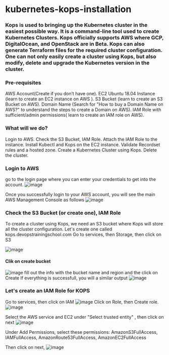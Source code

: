 # kubernetes-kops-installation

### Kops is used to bringing up the Kubernetes cluster in the easiest possible way. It is a command-line tool used to create Kubernetes Clusters. Kops officially supports AWS where GCP, DigitalOcean, and OpenStack are in Beta. Kops can also generate Terraform files for the required cluster configuration. One can not only easily create a cluster using Kops, but also modify, delete and upgrade the Kubernetes version in the cluster.
### Pre-requisites
AWS Account(Create if you don’t have one).
EC2 Ubuntu 18.04 Instance (learn to create an EC2 instance on AWS ).
S3 Bucket (learn to create an S3 Bucket on AWS).
Domain Name (Search for "How to buy a Domain Name on AWS?" to understand the steps to create a Domain on AWS).
IAM Role with sufficient/admin permissions( learn to create an IAM role on AWS).

### What will we do?
Login to AWS.
Check the S3 Bucket, IAM Role.
Attach the IAM Role to the instance.
Install Kubectl and Kops on the EC2 instance.
Validate  Recordset rules and a hosted zone.
Create a Kubernetes Cluster using Kops.
Delete the cluster.
### Login to AWS
go to the login page where you can enter your credentials to get into the account.
![image](https://user-images.githubusercontent.com/107158398/180991166-7671111f-af9a-49ae-93ff-0f6b1b3971be.png)


Once you successfully login to your AWS account, you will see the main AWS Management Console as follows
![image](https://user-images.githubusercontent.com/107158398/180991448-34665260-3d1a-4db3-a11e-d15e94218609.png)

### Check the S3 Bucket (or create one), IAM Role
To create a cluster using Kops, we need an S3 bucket where Kops will store all the cluster configuration.
Let's create one called kops.devopstrainingschool.com
Go to services, then Storage, then click on S3

![image](https://user-images.githubusercontent.com/107158398/180992787-17bbbb4c-e00d-4e93-bc89-9484973e2137.png)

#### Clik on create bucket
![image](https://user-images.githubusercontent.com/107158398/180993491-c8fd8553-7bcc-4296-8256-ca87ddc4950e.png)
fill out the info with the bucket name and region and the click on Create
If everything is successfull, you will a similar output
![image](https://user-images.githubusercontent.com/107158398/180993991-8b176296-2cd5-42ee-bcf2-8763694e3efd.png)

### Let's create an IAM Role for KOPS
Go to services, then click on IAM 
![image](https://user-images.githubusercontent.com/107158398/180994933-a13bd077-82cf-4c01-9150-383647f1ec16.png)
Click on Role, then Create role.
![image](https://user-images.githubusercontent.com/107158398/180995218-f797895e-933a-48e4-9ab5-4c267e7a7387.png)

Select the  AWS service and EC2 under "Select trusted entity" , then click on next
![image](https://user-images.githubusercontent.com/107158398/180995564-a8ab3120-3a90-4595-ac5e-9a1630bf4dcb.png)

Under Add Permissions, select these permissions:
AmazonS3FullAccess, 
IAMFullAccess, 
AmazonRoute53FullAccess,
AmazonEC2FullAccess

Then click on next,
![image](https://user-images.githubusercontent.com/107158398/180996681-ce17a559-df80-4289-b431-bf1a120f11a6.png)



